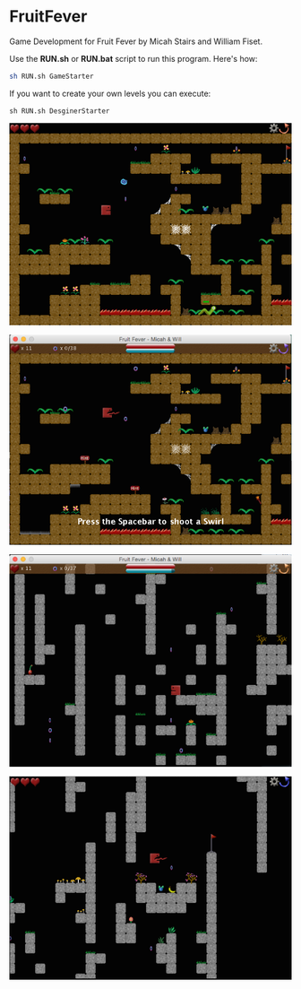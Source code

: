 FruitFever
==========

Game Development for Fruit Fever by Micah Stairs and William Fiset.

Use the **RUN.sh** or **RUN.bat** script to run this program. Here's how:
```bash
sh RUN.sh GameStarter
```
If you want to create your own levels you can execute:
```
sh RUN.sh DesginerStarter
```


![Alt text](https://github.com/MicahAndWill/FruitFever/blob/master/ScreenShots/FruitFever1.png "FruitFever Screen Shot")


![Alt text](https://raw.githubusercontent.com/MicahAndWill/FruitFever/master/ScreenShots/screenshot1.png "FruitFever Screen Shot")


![Alt text](https://raw.githubusercontent.com/MicahAndWill/FruitFever/master/ScreenShots/screenshot2.png "FruitFever Screen Shot")

![Alt text](https://github.com/MicahAndWill/FruitFever/blob/master/ScreenShots/FruitFever0.png "FruitFever Screen Shot")
